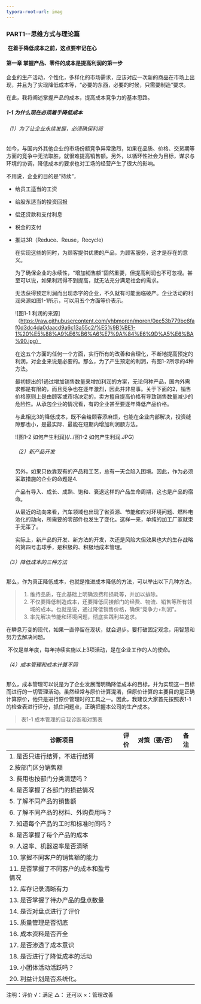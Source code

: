 ```yaml
---
typora-root-url: imag
---
```


### PART1--思维方式与理论篇

​    **在着手降低成本之前，这点要牢记在心**

#### 第一章  掌握产品、零件的成本是提高利润的第一步

企业的生产活动，个性化，多样化的市场需求，应该对应一次新的商品在市场上出现，并且为了实现降低成本等，“必要的东西，必要的时候，只需要制造”要求。

在此，我将阐述掌握产品的成本，提高成本竞争力的基本思路。

##### 1-1 为什么现在必须着手降低成本

###### （1）为了让企业永续发展，必须确保利润

  如今，与国内外其他企业的市场份额竞争异常激烈，如果在品质、价格、交货期等方面的竞争中无法取胜，就很难提高销售额。另外，以循环性社会为目标，谋求与环境的协调，降低成本的要求也对工场的经营产生了很大的影响。

  不用说，企业的目的是“持续”，

- 给员工适当的工资

- 给股东适当的投资回报

- 偿还贷款和支付利息

- 税金的支付

- 推进3R（Reduce、Reuse，Recycle）

  在实现这些的同时，为顾客提供优质的产品，为顾客服务，这才是存在的意义。

  为了确保企业的永续性，“增加销售额”固然重要，但提高利润也不可忽视。甚至可以说，如果利润得不到提高，就无法充分满足社会的需求。

  无法获得预定利润而出现赤字的企业，不久就有可能面临破产。企业活动的利润来源如图1-1所示，可以用五个方面等价表示。

  ![图1-1 利润的来源]（https://raw.githubusercontent.com/yhbmoren/moren/0ec53b779bc6faf0d3dc4da0daacd9a6c13a55c2/%E5%9B%BE1-1%20%E5%88%A9%E6%B6%A6%E7%9A%84%E6%9D%A5%E6%BA%90.jpg）

  在这五个方面的任何一个方面，实行所有的改善和合理化，不断地提高预定的利润，对企业来说是必要的。那么，为了产生预定的利润，有图1-2所示的4种方法。

    最初提出的1通过增加销售数量来增加利润的方案，无论何种产品，国内外需求都是有限的，而且竞争也在逐年激烈，因此并非易事。关于下面的2，销售价格原则上是由顾客或市场决定的，卖方擅自提高价格有导致销售数量减少的危险性。从承包企业的情况看，有的企业甚至要逐年降低产品价格。

    与此相比3的降低成本，既不会给顾客添麻烦，也能在企业内部解决，投资缝隙那也小，是最实际、最能在短期内增加利润额方法。

  ![图1-2 如何产生利润](/../图1-2 如何产生利润.JPG)

  ###### （2）新产品开发

    另外，如果只依靠现有的产品和工艺，总有一天会陷入困境。因此，作为必须采取措施的企业的命题是4.

    产品有导入、成长、成熟、饱和、衰退这样的产品生命周期，这也是产品的宿命。

    从最近的动向来看，汽车领域也出现了省资源、节能和应对环境问题、燃料电池化的动向，所需要的零部件也发生了变化。这样一来，单纯的加工厂家就束手无策了。

    实际上，新产品的开发、新方法的开发，次还是风险大但效果也大的生存战略的第四号击球手，是积极的、积极地成本管理。

###### （3）降低成本的三种方法

​    那么，作为真正降低成本，也就是推进成本降低的方法，可以举出以下几种方法。

> 1. 维持品质，在此基础上明确浪费和损耗等，并加以排除。
> 2. 不仅要降低制造成本，还要降低间接部门的经费、物流、销售等所有领域的成本。也就是说，通过降低销售价格，确保“竞争力+利润”。
> 3. 率先解决节能和环境问题，彻底实践利益追求。

​    在瞬息万变的现代，如果一直停留在现状，就会退步。要打破固定观念，用智慧和努力去解决问题。

​    不仅是单年度，每年持续实施以上3项活动，是在企业工作的人的使命。

###### （4）成本管理和成本计算不同

  那么，成本管理可以说是为了企业发展而明确降低成本的目标，并为实现这一目标而进行的一切管理活动。虽然经常与原价计算混淆，但原价计算的主要目的是正确计算原价，他只是进行原价管理时的工具之一。因此，我建议大家首先按照表1-1的检查表进行评分，抓住问题点，正确把握本公司的生产成本。

> 表1-1 成本管理的自我诊断和对策表

| 诊断项目                               | 评价 | 对策（要/否） | 备注 |
| -------------------------------------- | ---- | ------------- | ---- |
| 1. 是否只进行结算，不进行结算          |      |               |      |
| 2.按部门区分销售额                     |      |               |      |
| 3. 费用也按部门分类清楚吗？            |      |               |      |
| 4. 是否掌握了各部门的损益情况          |      |               |      |
| 5. 了解不同产品的销售额                |      |               |      |
| 6. 了解不同产品的材料、外购费用吗？    |      |               |      |
| 7. 知道每个产品的工时和标准时间吗？    |      |               |      |
| 8. 是否掌握了每个产品的成本            |      |               |      |
| 9.  人速率、机器速率是否清晰           |      |               |      |
| 10. 掌握不同客户的销售额的能力         |      |               |      |
| 11. 是否掌握了不同客户的成本和盈亏情况 |      |               |      |
| 12. 库存记录清晰有力                   |      |               |      |
| 13. 是否掌握了待办产品的盘点数量       |      |               |      |
| 14. 是否对盘点进行了评价               |      |               |      |
| 15. 质量管理是否彻底                   |      |               |      |
| 16. 成本资料是否齐全                   |      |               |      |
| 17. 是否渗透了成本意识                 |      |               |      |
| 18. 是否进行了降低成本的活动           |      |               |      |
| 19. 小团体活动活跃吗？                 |      |               |      |
| 20. 利益计划是否系统化。               |      |               |      |

注明：评价     √：满足    △：  还可以  ×：管理改善
